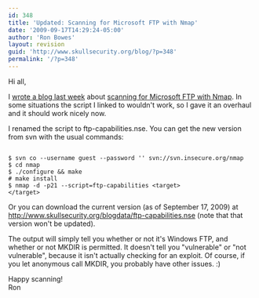 ```yaml
---
id: 348
title: 'Updated: Scanning for Microsoft FTP with Nmap'
date: '2009-09-17T14:29:24-05:00'
author: 'Ron Bowes'
layout: revision
guid: 'http://www.skullsecurity.org/blog/?p=348'
permalink: '/?p=348'
---
```


Hi all,

I [wrote a blog last week](http://www.skullsecurity.org/blog/?p=315) about [scanning for Microsoft FTP with Nmap](http://blog.rootshell.be/2009/09/01/updated-iis-ftp-nmap-script/). In some situations the script I linked to wouldn't work, so I gave it an overhaul and it should work nicely now.

I renamed the script to ftp-capabilities.nse. You can get the new version from svn with the usual commands:

```

$ svn co --username guest --password '' svn://svn.insecure.org/nmap
$ cd nmap
$ ./configure && make
# make install
$ nmap -d -p21 --script=ftp-capabilities <target>
</target>
```

Or you can download the current version (as of September 17, 2009) at <http://www.skullsecurity.org/blogdata/ftp-capabilities.nse> (note that that version won't be updated).

The output will simply tell you whether or not it's Windows FTP, and whether or not MKDIR is permitted. It doesn't tell you "vulnerable" or "not vulnerable", because it isn't actually checking for an exploit. Of course, if you let anonymous call MKDIR, you probably have other issues. :)

Happy scanning!  
Ron